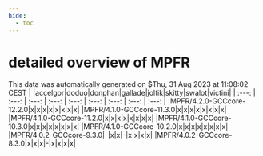 ```yaml
---
hide:
  - toc
---
```


detailed overview of MPFR
=========================


This data was automatically generated on $Thu, 31 Aug 2023 at 11:08:02 CEST
| |accelgor|doduo|donphan|gallade|joltik|skitty|swalot|victini|
| :---: | :---: | :---: | :---: | :---: | :---: | :---: | :---: | :---: |
|MPFR/4.2.0-GCCcore-12.2.0|x|x|x|x|x|x|x|x|
|MPFR/4.1.0-GCCcore-11.3.0|x|x|x|x|x|x|x|x|
|MPFR/4.1.0-GCCcore-11.2.0|x|x|x|x|x|x|x|x|
|MPFR/4.1.0-GCCcore-10.3.0|x|x|x|x|x|x|x|x|
|MPFR/4.1.0-GCCcore-10.2.0|x|x|x|x|x|x|x|x|
|MPFR/4.0.2-GCCcore-9.3.0|-|x|x|-|x|x|x|x|
|MPFR/4.0.2-GCCcore-8.3.0|x|x|x|-|x|x|x|x|
